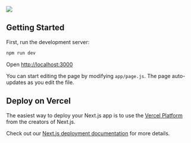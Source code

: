 <img src="https://i.imgur.com/3CXV1Pk.png">

## Getting Started

First, run the development server:

```bash
npm run dev
```

Open [http://localhost:3000](http://localhost:3000)

You can start editing the page by modifying `app/page.js`. The page auto-updates as you edit the file.

## Deploy on Vercel

The easiest way to deploy your Next.js app is to use the [Vercel Platform](https://vercel.com/new?utm_medium=default-template&filter=next.js&utm_source=create-next-app&utm_campaign=create-next-app-readme) from the creators of Next.js.

Check out our [Next.js deployment documentation](https://nextjs.org/docs/deployment) for more details.

